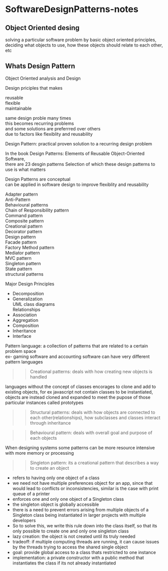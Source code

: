 # SoftwareDesignPatterns-notes





## Object Oriented desing  

solving a particular software problem by basic object oriented principles,  
deciding what objects to use, how these objects should relate to each other, etc   




## Whats Design Pattern  

Object Oriented analysis and Design  

Design priciples that makes  

reusable  
flexible  
maintainable  


same design proble many times  
this becomes recurring problems  
and some solutions are preferrred over others  
due to factors like flexiblity and reusability  


Design Pattern: practical proven solution to a recurring design problem  

In the book Design Patterns: Elements of Reusable Object-Oriented Software,  
there are 23 desgin patterns 
Selection of which these design patterns to use is what matters 


Design Patterns are conceptual  
can be applied in software design to improve flexiblity and reusability  




Adapter pattern  
Anti-Pattern  
Behavioural patterns  
Chain of Responsibility pattern  
Command pattern  
Composite pattern  
Creational pattern  
Decorator pattern  
Design pattern  
Facade pattern  
Factory Method pattern  
Mediator pattern  
MVC pattern  
Singleton pattern  
State pattern  
structural patterns  


Major Design Principles  
- Decomposition  
- Generalization  
UML class diagrams  
Relationships  
- Association  
- Aggregation  
- Composition  
- Inheritance  
- Interface  

Pattern language: a collection of patterns that are related to a certain problem space  
ex- gaming software and accounting software can have very different pattern languages  


>> Creational patterns: deals with how creating new objects is handled  

languages without the concept of classes encorages to clone and add to existing objects, for ex javascript not contain classes to be instantiated, objects are instead cloned and expanded to meet the pupose of those particular instances called prototypes  


>> Structural patterns: deals with how objects are connected to each other(relationships), how subclasses and classes interact through inheritance  


>> Behavioural pattern: deals with overall goal and purpose of each objects  


When designing systems some patterns can be more resource intensive with more memory or processing  




>> Singleton pattern: its a creational pattern that describes a way to create an object  
- refers to having only one object of a class  
- we need not have multiple preferences object for an app, since that would lead to conflicts or inconsistencies, similar is the case with print queue of a printer    
- enforces one and only one object of a Singleton class  
- the singleton object is globally accessible  
- there is a need to prevent errors arising from multiple objects of a Singleton class being instantiated in larger projects with multiple developers  
- So to solve this, we write this rule down into the class itself, so that its only possible to create one and only one singleton class  
- lazy creation: the object is not created until its truly needed  
- tradeoff: if multiple computing threads are running, it can cause issues by the threads trying to access the shared single object  
- goal: provide global access to a class thats restricted to one instance  
- implementation: a private constructor with a public method that instantiates the class if its not already instantiated  



